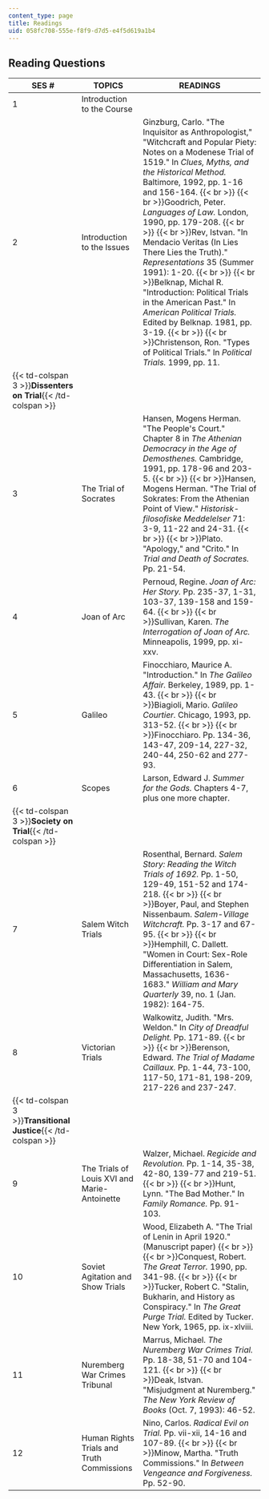 ```yaml
---
content_type: page
title: Readings
uid: 058fc708-555e-f8f9-d7d5-e4f5d619a1b4
---
```


Reading Questions
-----------------

| SES # | TOPICS | READINGS |
| --- | --- | --- |
| 1 | Introduction to the Course | &nbsp; |
| 2 | Introduction to the Issues | Ginzburg, Carlo. "The Inquisitor as Anthropologist," "Witchcraft and Popular Piety: Notes on a Modenese Trial of 1519." In _Clues, Myths, and the Historical Method._ Baltimore, 1992, pp. 1-16 and 156-164.  {{< br >}}  {{< br >}}Goodrich, Peter. _Languages of Law._ London, 1990, pp. 179-208.  {{< br >}}  {{< br >}}Rev, Istvan. "In Mendacio Veritas (In Lies There Lies the Truth)." _Representations_ 35 (Summer 1991): 1-20.  {{< br >}}  {{< br >}}Belknap, Michal R. "Introduction: Political Trials in the American Past." In _American Political Trials._ Edited by Belknap. 1981, pp. 3-19.  {{< br >}}  {{< br >}}Christenson, Ron. "Types of Political Trials." In _Political Trials._ 1999, pp. 11. |
| {{< td-colspan 3 >}}**Dissenters on Trial**{{< /td-colspan >}} |||
| 3 | The Trial of Socrates | Hansen, Mogens Herman. "The People's Court." Chapter 8 in _The Athenian Democracy in the Age of Demosthenes._ Cambridge, 1991, pp. 178-96 and 203-5.  {{< br >}}  {{< br >}}Hansen, Mogens Herman. "The Trial of Sokrates: From the Athenian Point of View." _Historisk-filosofiske Meddelelser_ 71: 3-9, 11-22 and 24-31.  {{< br >}}  {{< br >}}Plato. "Apology," and "Crito." In _Trial and Death of Socrates._ Pp. 21-54. |
| 4 | Joan of Arc | Pernoud, Regine. _Joan of Arc: Her Story._ Pp. 235-37, 1-31, 103-37, 139-158 and 159-64.  {{< br >}}  {{< br >}}Sullivan, Karen. _The Interrogation of Joan of Arc._ Minneapolis, 1999, pp. xi-xxv. |
| 5 | Galileo | Finocchiaro, Maurice A. "Introduction." In _The Galileo Affair._ Berkeley, 1989, pp. 1-43.  {{< br >}}  {{< br >}}Biagioli, Mario. _Galileo Courtier._ Chicago, 1993, pp. 313-52.  {{< br >}}  {{< br >}}Finocchiaro. Pp. 134-36, 143-47, 209-14, 227-32, 240-44, 250-62 and 277-93. |
| 6 | Scopes | Larson, Edward J. _Summer for the Gods._ Chapters 4-7, plus one more chapter. |
| {{< td-colspan 3 >}}**Society on Trial**{{< /td-colspan >}} |||
| 7 | Salem Witch Trials | Rosenthal, Bernard. _Salem Story: Reading the Witch Trials of 1692._ Pp. 1-50, 129-49, 151-52 and 174-218.  {{< br >}}  {{< br >}}Boyer, Paul, and Stephen Nissenbaum. _Salem-Village Witchcraft._ Pp. 3-17 and 67-95.  {{< br >}}  {{< br >}}Hemphill, C. Dallett. "Women in Court: Sex-Role Differentiation in Salem, Massachusetts, 1636-1683." _William and Mary Quarterly_ 39, no. 1 (Jan. 1982): 164-75. |
| 8 | Victorian Trials | Walkowitz, Judith. "Mrs. Weldon." In _City of Dreadful Delight._ Pp. 171-89.  {{< br >}}  {{< br >}}Berenson, Edward. _The Trial of Madame Caillaux._ Pp. 1-44, 73-100, 117-50, 171-81, 198-209, 217-226 and 237-247. |
| {{< td-colspan 3 >}}**Transitional Justice**{{< /td-colspan >}} |||
| 9 | The Trials of Louis XVI and Marie-Antoinette | Walzer, Michael. _Regicide and Revolution._ Pp. 1-14, 35-38, 42-80, 139-77 and 219-51.  {{< br >}}  {{< br >}}Hunt, Lynn. "The Bad Mother." In _Family Romance._ Pp. 91-103. |
| 10 | Soviet Agitation and Show Trials | Wood, Elizabeth A. "The Trial of Lenin in April 1920." (Manuscript paper)  {{< br >}}  {{< br >}}Conquest, Robert. _The Great Terror._ 1990, pp. 341-98.  {{< br >}}  {{< br >}}Tucker, Robert C. "Stalin, Bukharin, and History as Conspiracy." In _The Great Purge Trial._ Edited by Tucker. New York, 1965, pp. ix-xlviii. |
| 11 | Nuremberg War Crimes Tribunal | Marrus, Michael. _The Nuremberg War Crimes Trial._ Pp. 18-38, 51-70 and 104-121.  {{< br >}}  {{< br >}}Deak, Istvan. "Misjudgment at Nuremberg." _The New York Review of Books_ (Oct. 7, 1993): 46-52. |
| 12 | Human Rights Trials and Truth Commissions | Nino, Carlos. _Radical Evil on Trial._ Pp. vii-xii, 14-16 and 107-89.  {{< br >}}  {{< br >}}Minow, Martha. "Truth Commissions." In _Between Vengeance and Forgiveness._ Pp. 52-90.